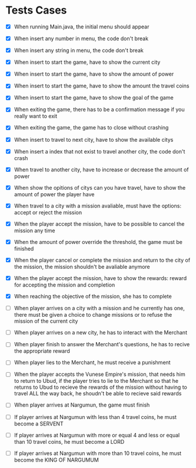 # Tests Cases

- [x] When running Main.java, the initial menu should appear
- [x] When insert any number in menu, the code don't break
- [x] When insert any string in menu, the code don't break
- [x] When insert to start the game, have to show the current city
- [x] When insert to start the game, have to show the amount of power
- [x] When insert to start the game, have to show the amount the travel coins
- [x] When insert to start the game, have to show the goal of the game
- [x] When exiting the game, there has to be a confirmation message if you really want to exit
- [x] When exiting the game, the game has to close without crashing
- [x] When insert to travel to next city, have to show the available citys

- [x] When insert a index that not exist to travel another city, the code don't crash
- [x] When travel to another city, have to increase or decrease the amount of power
- [x] When show the opitions of citys can you have travel, have to show the amount of power the player have

- [x] When travel to a city with a mission avaliable, must have the options: accept or reject the mission
- [x] When the player accept the mission, have to be possible to cancel the mission any time
- [x] When the amount of power override the threshold, the game must be finished
- [x] When the player cancel or complete the mission and return to the city of the mission, the mission shouldn't be avaliable anymore

- [x] When the player accept the mission, have to show the rewards: reward for accepting the mission and completion
- [x] When reaching the objective of the mission, she has to complete
- [ ] When player arrives on a city with a mission and he currently has one, there must be given a choice to change missions or to refuse the mission of the current city
- [ ] When player arrives on a new city, he has to interact with the Merchant
- [ ] When player finish to answer the Merchant's questions, he has to recive the appropriate reward
- [ ] When player lies to the Merchant, he must receive a punishment
- [ ] When the player accepts the Vunese Empire's mission, that needs him to return to Ubud, if the player tries to lie to the Merchant so that he returns to Ubud to recieve the rewards of the mission without having to travel ALL the way back, he shoudn't be able to recieve said rewards 
- [ ] When player arrives at Nargumun, the game must finish
- [ ] If player arrives at Nargumun with less than 4 travel coins, he must become a SERVENT
- [ ] If player arrives at Nargumun with more or equal 4 and less or equal than 10 travel coins, he must become a LORD
- [ ] If player arrives at Nargumun with more than 10 travel coins, he must become the KING OF NARGUMUM